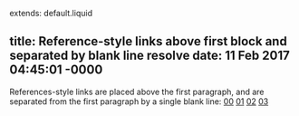 extends: default.liquid

title: Reference-style links above first block and separated by blank line resolve
date: 11 Feb 2017 04:45:01 -0000
---

[00]: /0
 [01]: /1
  [02]: /2
   [03]: /3

References-style links are placed above the first paragraph, and are separated
from the first paragraph by a single blank line:
[00][] [01][] [02][] [03][]
